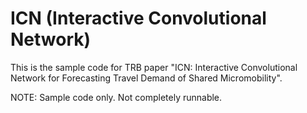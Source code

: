 # ICN (Interactive Convolutional Network)
This is the sample code for TRB paper "ICN: Interactive Convolutional Network for Forecasting Travel Demand of Shared Micromobility".

NOTE: Sample code only. Not completely runnable. 
